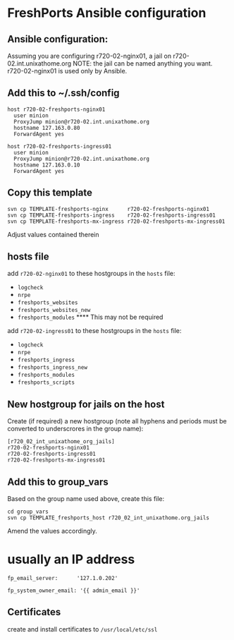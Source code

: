 # FreshPorts Ansible configuration

## Ansible configuration:

Assuming you are configuring r720-02-nginx01, a jail on r720-02.int.unixathome.org
NOTE: the jail can be named anything you want. r720-02-nginx01 is used only by 
      Ansible.

## Add this to ~/.ssh/config

    host r720-02-freshports-nginx01
      user minion
      ProxyJump minion@r720-02.int.unixathome.org
      hostname 127.163.0.80
      ForwardAgent yes

    host r720-02-freshports-ingress01
      user minion
      ProxyJump minion@r720-02.int.unixathome.org
      hostname 127.163.0.10
      ForwardAgent yes


## Copy this template

    svn cp TEMPLATE-freshports-nginx      r720-02-freshports-nginx01
    svn cp TEMPLATE-freshports-ingress    r720-02-freshports-ingress01
    svn cp TEMPLATE-freshports-mx-ingress r720-02-freshports-mx-ingress01

Adjust values contained therein


## hosts file

add `r720-02-nginx01` to these hostgroups in the `hosts` file:

* `logcheck`
* `nrpe`
* `freshports_websites`
* `freshports_websites_new`
* `freshports_modules`  **** This may not be required

add `r720-02-ingress01` to these hostgroups in the `hosts` file:

* `logcheck`
* `nrpe`
* `freshports_ingress`
* `freshports_ingress_new`
* `freshports_modules`
* `freshports_scripts`


## New hostgroup for jails on the host

Create (if required) a new hostgroup (note all hyphens and periods must be converted to underscrores
in the group name):


    [r720_02_int_unixathome_org_jails]
    r720-02-freshports-nginx01
    r720-02-freshports-ingress01
    r720-02-freshports-mx-ingress01

## Add this to group_vars

Based on the group name used above, create this file:

    cd group_vars
    svn cp TEMPLATE_freshports_host r720_02_int_unixathome.org_jails

Amend the values accordingly.


# usually an IP address

    fp_email_server:      '127.1.0.202'

    fp_system_owner_email: '{{ admin_email }}'




## Certificates

create and install certificates to `/usr/local/etc/ssl`



